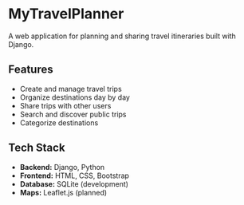 # MyTravelPlanner 

A web application for planning and sharing travel itineraries built with Django.

## Features

- Create and manage travel trips
- Organize destinations day by day
- Share trips with other users
- Search and discover public trips
- Categorize destinations

## Tech Stack

- **Backend:** Django, Python
- **Frontend:** HTML, CSS, Bootstrap
- **Database:** SQLite (development)
- **Maps:** Leaflet.js (planned)
